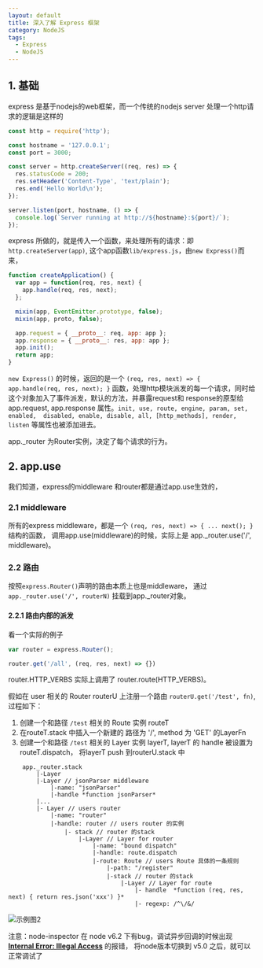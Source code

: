```yaml
---
layout: default
title: 深入了解 Express 框架
category: NodeJS
tags:
  - Express
  - NodeJS
---
```


## 1. 基础

express 是基于nodejs的web框架，而一个传统的nodejs server 处理一个http请求的逻辑是这样的

```js
const http = require('http');

const hostname = '127.0.0.1';
const port = 3000;

const server = http.createServer((req, res) => {
  res.statusCode = 200;
  res.setHeader('Content-Type', 'text/plain');
  res.end('Hello World\n');
});

server.listen(port, hostname, () => {
  console.log(`Server running at http://${hostname}:${port}/`);
});
```

express 所做的，就是传入一个函数，来处理所有的请求：即 `http.createServer(app)`,
这个app函数`lib/express.js`，由`new Express()`而来，

```js
function createApplication() {
  var app = function(req, res, next) {
    app.handle(req, res, next);
  };

  mixin(app, EventEmitter.prototype, false);
  mixin(app, proto, false);

  app.request = { __proto__: req, app: app };
  app.response = { __proto__: res, app: app };
  app.init();
  return app;
}
```

`new Express()` 的时候，返回的是一个 `(req, res, next) => { app.handle(req, res, next); }`
函数，处理http模块派发的每一个请求，同时给这个对象加入了事件派发，默认的方法，并暴露request和
response的原型给app.request, app.response 属性。`init, use, route, engine, param, set, enabled,  disabled, enable, disable, all, [http_methods], render, listen` 等属性也被添加进去。

app.\_router 为Router实例，决定了每个请求的行为。

## 2. app.use 
我们知道，express的middleware 和router都是通过app.use生效的，

### 2.1 middleware
所有的express middleware，都是一个 `(req, res, next) => { ... next(); }` 结构的函数，
调用app.use(middleware)的时候，实际上是 app.\_router.use('/', middleware)。
 
    
### 2.2 路由
按照`express.Router()`声明的路由本质上也是middleware， 通过 `app._router.use('/', routerN)`
挂载到app.\_router对象。

#### 2.2.1 路由内部的派发
看一个实际的例子

```js
var router = express.Router();

router.get('/all', (req, res, next) => {})

```
router.HTTP\_VERBS 实际上调用了 router.route(HTTP\_VERBS)。

假如在 user 相关的 Router routerU 上注册一个路由 `routerU.get('/test', fn)`, 过程如下：

1. 创建一个和路径 `/test` 相关的 Route 实例 routeT
2. 在routeT.stack 中插入一个新建的 路径为 '/', method 为 'GET' 的LayerFn
2. 创建一个和路径 `/test` 相关的 Layer 实例 layerT, layerT 的 handle 被设置为 routeT.dispatch，
将layerT push 到routerU.stack 中


```
    app._router.stack
        |-Layer
        |-Layer // jsonParser middleware
            |-name: "jsonParser"
            |-handle *function jsonParser*
        |...
        |- Layer // users router
            |-name: "router"
            |-handle: router // users router 的实例
                |- stack // router 的stack
                    |-Layer // Layer for router
                        |-name: "bound dispatch"
                        |-handle: route.dispatch
                        |-route: Route // users Route 具体的一条规则
                            |-path: "/register"
                            |-stack // router 的stack
                                |-Layer // Layer for route
                                    |- handle  *function (req, res, next) { return res.json('xxx') }*
                                    |- regexp: /^\/&/

```

![示例图2](http://labs.hellofe.com/upload/image/blog/5b/91/73/5b10c9eba4357a1445b5e3119d.png)


注意：node-inspector 在 node v6.2 下有bug，调试异步回调的时候出现 [**Internal Error: Illegal Access**](https://github.com/node-inspector/node-inspector/issues/864) 的报错，
将node版本切换到 v5.0 之后，就可以正常调试了
